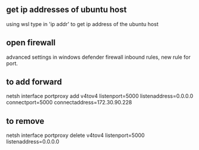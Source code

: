## get ip addresses of ubuntu host
using wsl type in 'ip addr' to get ip address of the ubuntu host

## open firewall
advanced settings in windows defender firewall
inbound rules, new rule for port.

## to add forward
netsh interface portproxy add v4tov4 listenport=5000 listenaddress=0.0.0.0 connectport=5000 connectaddress=172.30.90.228

## to remove
netsh interface portproxy delete v4tov4 listenport=5000 listenaddress=0.0.0.0
